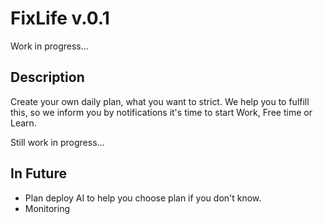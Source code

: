 # FixLife v.0.1
Work in progress...

## Description
Create your own daily plan, what you want to strict.
We help you to fulfill this, so we inform you by notifications it's time to start Work, Free time or Learn.

Still work in progress...

## In Future
 - Plan deploy AI to help you choose plan if you don't know.
 - Monitoring
